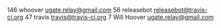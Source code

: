    146	whoover <ugate.relay@gmail.com>
    56	releasebot <releasebot@travis-ci.org>
    47	travis <travis@travis-ci.org>
     7	Will Hoover <ugate.relay@gmail.com>
